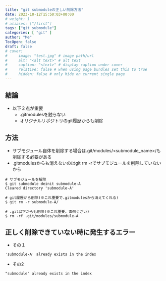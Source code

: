 ```yaml
---
title: "git submoduleの正しい削除方法"
date: 2023-10-12T15:50:03+00:00
# weight: 1
# aliases: ["/first"]
tags: ["git submodule"]
categories: [ "git" ]
author: "Me"
TocOpen: false
draft: false
# cover:
#     image: "test.jpg" # image path/url
#     alt: "<alt text>" # alt text
#     caption: "<text>" # display caption under cover
#     relative: false # when using page bundles set this to true
#     hidden: false # only hide on current single page
---
```


## 結論
* 以下２点が重要
  * .gitmodulesを触らない
  * オリジナルリポジトリのgit履歴からも削除

## 方法
* サブモジュール自体を削除する場合は.git/modules/<submodule_name>/も削除する必要がある
* .gitmodulesからも消えないのはgit rm -rでサブモジュールを削除していないから
```
# サブモジュールを解除
$ git submodule deinit submodule-A
Cleared directory 'submodule-A'

# git履歴から削除(※これ重要で.gitmodulesから消えてくれる)
$ git rm -r submodule-A/

# .git以下からも削除(※これ重要。面倒くさい)
$ rm -rf .git/modules/submodule-A
```

## 正しく削除できていない時に発生するエラー
* その１
```
'submodule-A' already exists in the index
```

* その2
```
"submodule" already exists in the index
```
